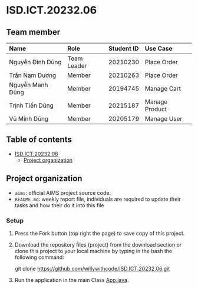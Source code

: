 # ISD.ICT.20232.06

## Team member

| Name               | Role        | Student ID | Use Case        |
| :----------------- | :---------- | :--------- | :-------------- |
| Nguyễn Đình Dũng   | Team Leader | 20210230   | Place Order     |
| Trần Nam Dương     | Member      | 20210263   | Place Order     |
| Nguyễn Mạnh Dũng   | Member      | 20194745   | Manage Cart     |
| Trịnh Tiến Dũng    | Member      | 20215187   | Manage Product  |
| Vũ Minh Dũng       | Member      | 20205179   | Manage User     |


## Table of contents

- [ISD.ICT.20232.06](#isdict20232.06)
  - [Project organization](#project-organization)

## Project organization

- `aims`: official AIMS project source code.
- `README.md`: weekly report file, individuals are required to update their tasks and how their do it into this file

### Setup

1. Press the Fork button (top right the page) to save copy of this project.
2. Download the repository files (project) from the download section or clone this project to your local machine by typing in the bash the following command:

   git clone https://github.com/willywithcode/ISD.ICT.20232.06.git

3. Run the application in the main Class [App.java](/app/App.java).